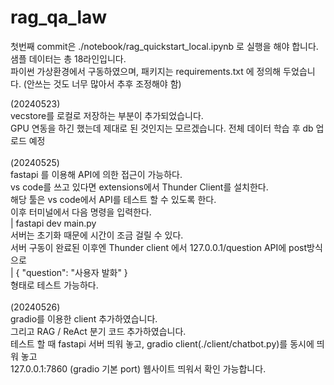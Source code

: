 # rag_qa_law

첫번째 commit은 ./notebook/rag_quickstart_local.ipynb 로 실행을 해야 합니다.<br>
샘플 데이터는 총 18라인입니다.<br>
파이썬 가상환경에서 구동하였으며, 패키지는 requirements.txt 에 정의해 두었습니다. (안쓰는 것도 너무 많아서 추후 조정해야 함)

(20240523)<br>
vecstore를 로컬로 저장하는 부분이 추가되었습니다.<br>
GPU 연동을 하긴 했는데 제대로 된 것인지는 모르겠습니다. 전체 데이터 학습 후 db 업로드 예정
<br><br>
(20240525)<br>
fastapi 를 이용해 API에 의한 접근이 가능하다.<br>
vs code를 쓰고 있다면 extensions에서 Thunder Client를 설치한다.<br>
해당 툴은 vs code에서 API를 테스트 할 수 있도록 한다.<br>
이후 터미널에서 다음 명령을 입력한다. <br>
| fastapi dev main.py 
<br>
서버는 초기화 때문에 시간이 조금 걸릴 수 있다.<br>
서버 구동이 완료된 이후엔 Thunder client 에서 127.0.0.1/question API에 post방식으로<br>
| { "question": "사용자 발화" }<br>
형태로 테스트 가능하다.
<br><br>
(20240526)<br>
gradio를 이용한 client 추가하였습니다.<br>
그리고 RAG / ReAct 분기 코드 추가하였습니다.<br>
테스트 할 때 fastapi 서버 띄워 놓고, gradio client(./client/chatbot.py)를 동시에 띄워 놓고<br>
127.0.0.1:7860 (gradio 기본 port) 웹사이트 띄워서 확인 가능합니다.<br>